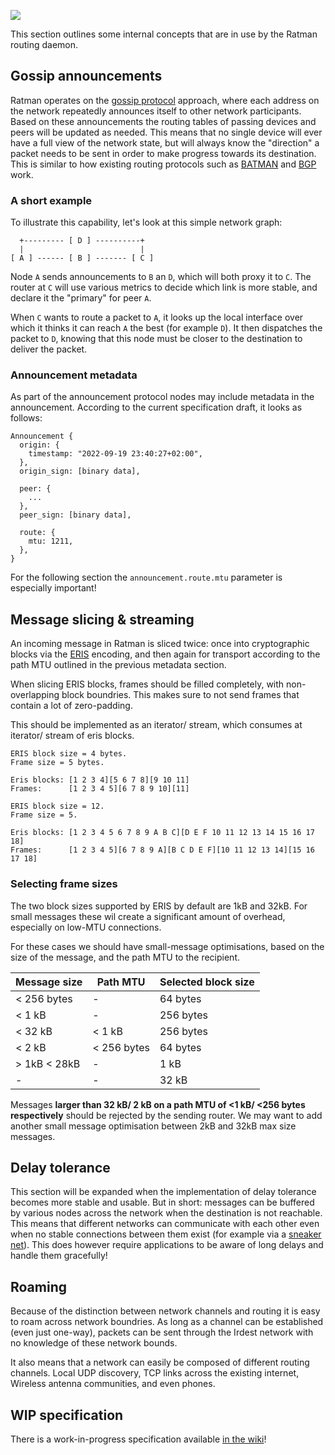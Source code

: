 ![](../../assets/ratman-banner.png)

This section outlines some internal concepts that are in use by the
Ratman routing daemon.

## Gossip announcements

Ratman operates on the [gossip protocol] approach, where each address
on the network repeatedly announces itself to other network
participants.  Based on these announcements the routing tables of
passing devices and peers will be updated as needed.  This means that
no single device will ever have a full view of the network state, but
will always know the "direction" a packet needs to be sent in order to
make progress towards its destination.  This is similar to how
existing routing protocols such as [BATMAN] and [BGP] work.

[gossip protocol]: https://en.wikipedia.org/wiki/Gossip_protocol
[BATMAN]: https://en.wikipedia.org/wiki/B.A.T.M.A.N.
[BGP]: https://en.wikipedia.org/wiki/Border_Gateway_Protocol


### A short example

To illustrate this capability, let's look at this simple network graph:

```
  +--------- [ D ] ----------+
  |                          |
[ A ] ------ [ B ] ------- [ C ]
```

Node `A` sends announcements to `B` an `D`, which will both proxy it
to `C`. The router at `C` will use various metrics to decide which
link is more stable, and declare it the "primary" for peer `A`.

When `C` wants to route a packet to `A`, it looks up the local
interface over which it thinks it can reach `A` the best (for example
`D`). It then dispatches the packet to `D`, knowing that this node
must be closer to the destination to deliver the packet.


### Announcement metadata

As part of the announcement protocol nodes may include metadata in the
announcement.  According to the current specification draft, it looks
as follows:

```
Announcement {
  origin: {
    timestamp: "2022-09-19 23:40:27+02:00",
  },
  origin_sign: [binary data],
  
  peer: {
    ...
  },
  peer_sign: [binary data],
  
  route: {
    mtu: 1211,
  },
}
```

For the following section the `announcement.route.mtu` parameter is
especially important!


## Message slicing & streaming

An incoming message in Ratman is sliced twice: once into cryptographic
blocks via the [ERIS](https://inqlab.net/projects/eris/) encoding, and
then again for transport according to the path MTU outlined in the
previous metadata section.

When slicing ERIS blocks, frames should be filled completely, with
non-overlapping block boundries.  This makes sure to not send frames
that contain a lot of zero-padding.

This should be implemented as an iterator/ stream, which consumes at
iterator/ stream of eris blocks.


```
ERIS block size = 4 bytes.
Frame size = 5 bytes.

Eris blocks: [1 2 3 4][5 6 7 8][9 10 11]
Frames:      [1 2 3 4 5][6 7 8 9 10][11]
```

```
ERIS block size = 12.
Frame size = 5.

Eris blocks: [1 2 3 4 5 6 7 8 9 A B C][D E F 10 11 12 13 14 15 16 17 18]
Frames:      [1 2 3 4 5][6 7 8 9 A][B C D E F][10 11 12 13 14][15 16 17 18]
```


### Selecting frame sizes

The two block sizes supported by ERIS by default are 1kB and 32kB.
For small messages these wil create a significant amount of overhead,
especially on low-MTU connections.

For these cases we should have small-message optimisations, based on
the size of the message, and the path MTU to the recipient.

| Message size | Path MTU    | Selected block size |
|--------------|-------------|---------------------|
| < 256 bytes  | -           | 64 bytes            |
| < 1 kB       | -           | 256 bytes           |
| < 32 kB      | < 1 kB      | 256 bytes           |
| < 2 kB       | < 256 bytes | 64 bytes            |
| > 1kB < 28kB | -           | 1 kB                |
| -            | -           | 32 kB               |

Messages **larger than 32 kB/ 2 kB on a path MTU of <1 kB/ <256 bytes
respectively** should be rejected by the sending router. We may want
to add another small message optimisation between 2kB and 32kB max
size messages.


## Delay tolerance

This section will be expanded when the implementation of delay
tolerance becomes more stable and usable.  But in short: messages can
be buffered by various nodes across the network when the destination
is not reachable.  This means that different networks can communicate
with each other even when no stable connections between them exist
(for example via a [sneaker net]).  This does however require
applications to be aware of long delays and handle them gracefully!

[sneaker net]: https://en.wikipedia.org/wiki/Sneakernet


## Roaming

Because of the distinction between network channels and routing it is
easy to roam across network boundries.  As long as a channel can be
established (even just one-way), packets can be sent through the
Irdest network with no knowledge of these network bounds.

It also means that a network can easily be composed of different
routing channels.  Local UDP discovery, TCP links across the existing
internet, Wireless antenna communities, and even phones.


## WIP specification

There is a work-in-progress specification available [in the
wiki](https://hedgedoc.irde.st/X2JBI2rrQ8Oh9Q4yEO7sTQ)!
